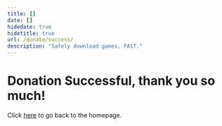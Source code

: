 ```yaml
---
title: []
date: []
hidedate: true
hidetitle: true
url: /donate/success/
description: "Safely download games, FAST."
---
```


# Donation Successful, thank you so much!

Click [here](/) to go back to the homepage.
